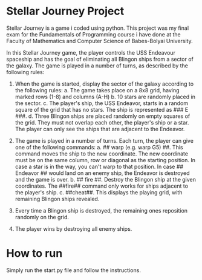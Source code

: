 # Stellar Journey Project
 Stellar Journey is a game i coded using python. This project was my final exam for the Fundamentals of Programming course i have done at the Faculty of Mathematics and Computer Science of Babes-Bolyai University.

In this Stellar Journey game, the player controls the USS Endeavour spaceship and has the goal of eliminating all Blingon ships from a sector of the galaxy. The game is played in a number of turns, as described by the following rules:
1. When the game is started, display the sector of the galaxy according to the following rules:
   a. The game takes place on a 8x8 grid, having marked rows (1-8) and columns (A-H)
   b. 10 stars are randomly placed in the sector.
   c. The player's ship, the USS Endeavor, starts in a random square of the grid that has no stars. The ship is represented as ### E ###.
   d. Three Blingon ships are placed randomly on empty squares of the grid. They must not overlap each other, the player's ship or a star. The player can only see the ships that are adjacent to the Endeavor.

2. The game is played in a number of turns. Each turn, the player can give one of the following commands:
   a. ## warp <coordinate> (e.g. warp G5) ##. This command moves the ship to the new coordinate. The new coordinate must be on the same column, row or diagonal as the starting position. In case a star is in the way, you can't warp to that position. In case ## Endeavor ## would land on an enemy ship, the Endeavor is destroyed and the game is over.
   b. ## fire <coordinate> ##. Destroy the Blingon ship at the given coordinates. The ##fire## command only works for ships adjacent to the player's ship.
   c. ##cheat##. This displays the playing grid, with remaining Blingon ships revealed.

3. Every time a Blingon ship is destroyed, the remaining ones reposition randomly on the grid.
4. The player wins by destroying all enemy ships.

# How to run
Simply run the start.py file and follow the instructions.

